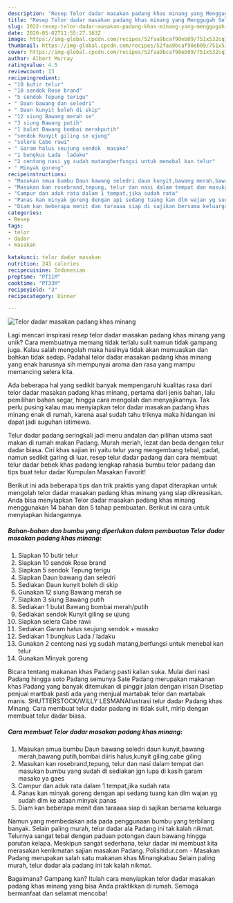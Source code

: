 ```yaml
---
description: "Resep Telor dadar masakan padang khas minang yang Menggugah Selera"
title: "Resep Telor dadar masakan padang khas minang yang Menggugah Selera"
slug: 2022-resep-telor-dadar-masakan-padang-khas-minang-yang-menggugah-selera
date: 2020-05-02T11:55:27.163Z
image: https://img-global.cpcdn.com/recipes/52faa9bcaf90eb09/751x532cq70/telor-dadar-masakan-padang-khas-minang-foto-resep-utama.jpg
thumbnail: https://img-global.cpcdn.com/recipes/52faa9bcaf90eb09/751x532cq70/telor-dadar-masakan-padang-khas-minang-foto-resep-utama.jpg
cover: https://img-global.cpcdn.com/recipes/52faa9bcaf90eb09/751x532cq70/telor-dadar-masakan-padang-khas-minang-foto-resep-utama.jpg
author: Albert Murray
ratingvalue: 4.5
reviewcount: 13
recipeingredient:
- "10 butir telur"
- "10 sendok Rose brand"
- "5 sendok Tepung terigu"
- " Daun bawang dan seledri"
- " Daun kunyit boleh di skip"
- "12 siung Bawang merah se"
- "3 siung Bawang putih"
- "1 bulat Bawang bombai merahputih"
- "sendok Kunyit giling se ujung"
- "selera Cabe rawi"
- " Garam halus seujung sendok  masako"
- "1 bungkus Lada  ladaku"
- "2 centong nasi yg sudah matangberfungsi untuk menebal kan telur"
- " Minyak goreng"
recipeinstructions:
- "Masukan smua bumbu Daun bawang seledri daun kunyit,bawang merah,bawang putih,bombai diiris halus,kunyit giling,cabe giling"
- "Masukan kan rosebrand,tepung, telur dan nasi dalam tempat dan masukan bumbu yang sudah di sediakan jgn lupa di kasih garam masako ya gaes"
- "Campur dan aduk rata dalam 1 tempat,jika sudah rata"
- "Panas kan minyak goreng dengan api sedang tuang kan dlm wajan yg sudah dlm ke adaan minyak panas"
- "Diam kan beberapa menit dan taraaaa siap di sajikan bersama keluarga"
categories:
- Resep
tags:
- telor
- dadar
- masakan

katakunci: telor dadar masakan 
nutrition: 243 calories
recipecuisine: Indonesian
preptime: "PT11M"
cooktime: "PT33M"
recipeyield: "3"
recipecategory: Dinner

---
```



![Telor dadar masakan padang khas minang](https://img-global.cpcdn.com/recipes/52faa9bcaf90eb09/751x532cq70/telor-dadar-masakan-padang-khas-minang-foto-resep-utama.jpg)

Lagi mencari inspirasi resep telor dadar masakan padang khas minang yang unik? Cara membuatnya memang tidak terlalu sulit namun tidak gampang juga. Kalau salah mengolah maka hasilnya tidak akan memuaskan dan bahkan tidak sedap. Padahal telor dadar masakan padang khas minang yang enak harusnya sih mempunyai aroma dan rasa yang mampu memancing selera kita.

Ada beberapa hal yang sedikit banyak mempengaruhi kualitas rasa dari telor dadar masakan padang khas minang, pertama dari jenis bahan, lalu pemilihan bahan segar, hingga cara mengolah dan menyajikannya. Tak perlu pusing kalau mau menyiapkan telor dadar masakan padang khas minang enak di rumah, karena asal sudah tahu triknya maka hidangan ini dapat jadi suguhan istimewa.

Telur dadar padang seringkali jadi menu andalan dan pilihan utama saat makan di rumah makan Padang. Murah meriah, lezat dan beda dengan telur dadar biasa. Ciri khas sajian ini yaitu telur yang mengembang tebal, padat, namun sedikit garing di luar. resep telur dadar padang dan cara membuat telur dadar bebek khas padang lengkap rahasia bumbu telor padang dan tips buat telur dadar Kumpulan Masakan Favorit!


Berikut ini ada beberapa tips dan trik praktis yang dapat diterapkan untuk mengolah telor dadar masakan padang khas minang yang siap dikreasikan. Anda bisa menyiapkan Telor dadar masakan padang khas minang menggunakan 14 bahan dan 5 tahap pembuatan. Berikut ini cara untuk menyiapkan hidangannya.

<!--inarticleads1-->

##### Bahan-bahan dan bumbu yang diperlukan dalam pembuatan Telor dadar masakan padang khas minang:

1. Siapkan 10 butir telur
1. Siapkan 10 sendok Rose brand
1. Siapkan 5 sendok Tepung terigu
1. Siapkan  Daun bawang dan seledri
1. Sediakan  Daun kunyit boleh di skip
1. Gunakan 12 siung Bawang merah se
1. Siapkan 3 siung Bawang putih
1. Sediakan 1 bulat Bawang bombai merah/putih
1. Sediakan sendok Kunyit giling se ujung
1. Siapkan selera Cabe rawi
1. Sediakan  Garam halus seujung sendok + masako
1. Sediakan 1 bungkus Lada / ladaku
1. Gunakan 2 centong nasi yg sudah matang,berfungsi untuk menebal kan telur
1. Gunakan  Minyak goreng


Bicara tentang makanan khas Padang pasti kalian suka. Mulai dari nasi Padang hingga soto Padang semunya Sate Padang merupakan makanan khas Padang yang banyak ditemukan di pinggir jalan dengan irisan Disetiap penjual martbak pasti ada yang menjual martabak telor dan martabak manis. SHUTTERSTOCK/WILLY LESMANAIlustrasi telur dadar Padang khas Minang. Cara membuat telur dadar padang ini tidak sulit, mirip dengan membuat telur dadar biasa. 

<!--inarticleads2-->

##### Cara membuat Telor dadar masakan padang khas minang:

1. Masukan smua bumbu Daun bawang seledri daun kunyit,bawang merah,bawang putih,bombai diiris halus,kunyit giling,cabe giling
1. Masukan kan rosebrand,tepung, telur dan nasi dalam tempat dan masukan bumbu yang sudah di sediakan jgn lupa di kasih garam masako ya gaes
1. Campur dan aduk rata dalam 1 tempat,jika sudah rata
1. Panas kan minyak goreng dengan api sedang tuang kan dlm wajan yg sudah dlm ke adaan minyak panas
1. Diam kan beberapa menit dan taraaaa siap di sajikan bersama keluarga


Namun yang membedakan ada pada penggunaan bumbu yang terbilang banyak. Selain paling murah, telur dadar ala Padang ini tak kalah nikmat. Telurnya sangat tebal dengan paduan potongan daun bawang hingga parutan kelapa. Meskipun sangat sederhana, telur dadar ini membuat kita merasakan kenikmatan sajian masakan Padang. Polisitidur.com - Masakan Padang merupakan salah satu makanan khas Minangkabau Selain paling murah, telur dadar ala padang ini tak kalah nikmat. 

Bagaimana? Gampang kan? Itulah cara menyiapkan telor dadar masakan padang khas minang yang bisa Anda praktikkan di rumah. Semoga bermanfaat dan selamat mencoba!
